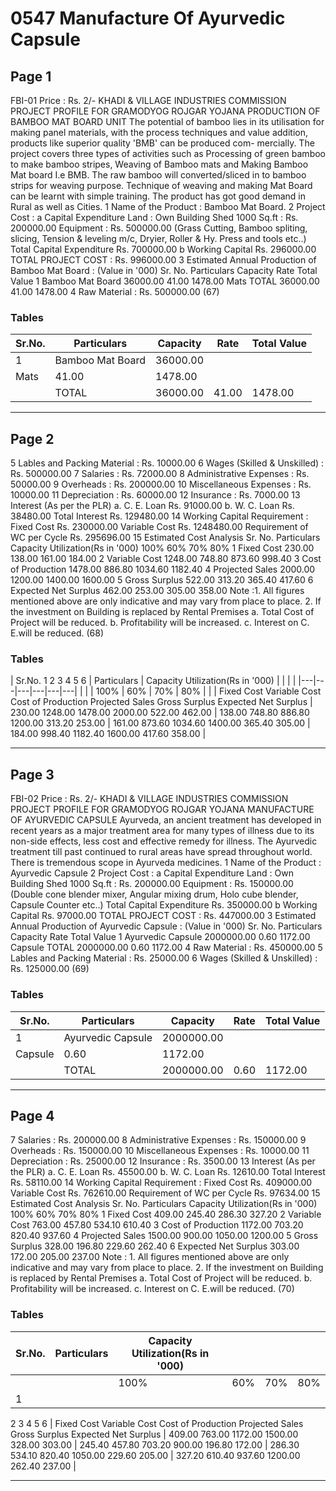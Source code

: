 # 0547 Manufacture Of Ayurvedic Capsule

## Page 1

FBI-01 Price : Rs. 2/- KHADI & VILLAGE INDUSTRIES COMMISSION PROJECT PROFILE FOR GRAMODYOG ROJGAR YOJANA PRODUCTION OF BAMBOO MAT BOARD UNIT The potential of bamboo lies in its utilisation for making panel materials, with the process techniques and value addition, products like superior quality 'BMB' can be produced com- mercially. The project covers three types of activities such as Processing of green bamboo to make bamboo stripes, Weaving of Bamboo mats and Making Bamboo Mat board I.e BMB. The raw bamboo will converted/sliced in to bamboo strips for weaving purpose. Technique of weaving and making Mat Board can be learnt with simple training. The product has got good demand in Rural as well as Cities. 1 Name of the Product : Bamboo Mat Board. 2 Project Cost : a Capital Expenditure Land : Own Building Shed 1000 Sq.ft : Rs. 200000.00 Equipment : Rs. 500000.00 (Grass Cutting, Bamboo spliting, slicing, Tension & leveling m/c, Dryier, Roller & Hy. Press and tools etc..) Total Capital Expenditure Rs. 700000.00 b Working Capital Rs. 296000.00 TOTAL PROJECT COST : Rs. 996000.00 3 Estimated Annual Production of Bamboo Mat Board : (Value in '000) Sr. No. Particulars Capacity Rate Total Value 1 Bamboo Mat Board 36000.00 41.00 1478.00 Mats TOTAL 36000.00 41.00 1478.00 4 Raw Material : Rs. 500000.00 (67)

### Tables

| Sr.No. | Particulars | Capacity | Rate | Total Value |
|---|---|---|---|---|
| 1 | Bamboo Mat Board | 36000.00
Mats | 41.00 | 1478.00 |
|  | TOTAL | 36000.00 | 41.00 | 1478.00 |

---

## Page 2

5 Lables and Packing Material : Rs. 10000.00 6 Wages (Skilled & Unskilled) : Rs. 500000.00 7 Salaries : Rs. 72000.00 8 Administrative Expenses : Rs. 50000.00 9 Overheads : Rs. 200000.00 10 Miscellaneous Expenses : Rs. 10000.00 11 Depreciation : Rs. 60000.00 12 Insurance : Rs. 7000.00 13 Interest (As per the PLR) a. C. E. Loan Rs. 91000.00 b. W. C. Loan Rs. 38480.00 Total Interest Rs. 129480.00 14 Working Capital Requirement : Fixed Cost Rs. 230000.00 Variable Cost Rs. 1248480.00 Requirement of WC per Cycle Rs. 295696.00 15 Estimated Cost Analysis Sr. No. Particulars Capacity Utilization(Rs in '000) 100% 60% 70% 80% 1 Fixed Cost 230.00 138.00 161.00 184.00 2 Variable Cost 1248.00 748.80 873.60 998.40 3 Cost of Production 1478.00 886.80 1034.60 1182.40 4 Projected Sales 2000.00 1200.00 1400.00 1600.00 5 Gross Surplus 522.00 313.20 365.40 417.60 6 Expected Net Surplus 462.00 253.00 305.00 358.00 Note :1. All figures mentioned above are only indicative and may vary from place to place. 2. If the investment on Building is replaced by Rental Premises a. Total Cost of Project will be reduced. b. Profitability will be increased. c. Interest on C. E.will be reduced. (68)

### Tables

| Sr.No.
1
2
3
4
5
6 | Particulars | Capacity Utilization(Rs in '000) |  |  |  |
|---|---|---|---|---|---|
|  |  | 100% | 60% | 70% | 80% |
|  | Fixed Cost
Variable Cost
Cost of Production
Projected Sales
Gross Surplus
Expected Net Surplus | 230.00
1248.00
1478.00
2000.00
522.00
462.00 | 138.00
748.80
886.80
1200.00
313.20
253.00 | 161.00
873.60
1034.60
1400.00
365.40
305.00 | 184.00
998.40
1182.40
1600.00
417.60
358.00 |

---

## Page 3

FBI-02 Price : Rs. 2/- KHADI & VILLAGE INDUSTRIES COMMISSION PROJECT PROFILE FOR GRAMODYOG ROJGAR YOJANA MANUFACTURE OF AYURVEDIC CAPSULE Ayurveda, an ancient treatment has developed in recent years as a major treatment area for many types of illness due to its non-side effects, less cost and effective remedy for illness. The Ayurvedic treatment till past continued to rural areas have spread throughout world. There is tremendous scope in Ayurveda medicines. 1 Name of the Product : Ayurvedic Capsule 2 Project Cost : a Capital Expenditure Land : Own Building Shed 1000 Sq.ft : Rs. 200000.00 Equipment : Rs. 150000.00 (Double cone blender mixer, Angular mixing drum, Holo cube blender, Capsule Counter etc..) Total Capital Expenditure Rs. 350000.00 b Working Capital Rs. 97000.00 TOTAL PROJECT COST : Rs. 447000.00 3 Estimated Annual Production of Ayurvedic Capsule : (Value in '000) Sr. No. Particulars Capacity Rate Total Value 1 Ayurvedic Capsule 2000000.00 0.60 1172.00 Capsule TOTAL 2000000.00 0.60 1172.00 4 Raw Material : Rs. 450000.00 5 Lables and Packing Material : Rs. 25000.00 6 Wages (Skilled & Unskilled) : Rs. 125000.00 (69)

### Tables

| Sr.No. | Particulars | Capacity | Rate | Total Value |
|---|---|---|---|---|
| 1 | Ayurvedic Capsule | 2000000.00
Capsule | 0.60 | 1172.00 |
|  | TOTAL | 2000000.00 | 0.60 | 1172.00 |

---

## Page 4

7 Salaries : Rs. 200000.00 8 Administrative Expenses : Rs. 150000.00 9 Overheads : Rs. 150000.00 10 Miscellaneous Expenses : Rs. 10000.00 11 Depreciation : Rs. 25000.00 12 Insurance : Rs. 3500.00 13 Interest (As per the PLR) a. C. E. Loan Rs. 45500.00 b. W. C. Loan Rs. 12610.00 Total Interest Rs. 58110.00 14 Working Capital Requirement : Fixed Cost Rs. 409000.00 Variable Cost Rs. 762610.00 Requirement of WC per Cycle Rs. 97634.00 15 Estimated Cost Analysis Sr. No. Particulars Capacity Utilization(Rs in '000) 100% 60% 70% 80% 1 Fixed Cost 409.00 245.40 286.30 327.20 2 Variable Cost 763.00 457.80 534.10 610.40 3 Cost of Production 1172.00 703.20 820.40 937.60 4 Projected Sales 1500.00 900.00 1050.00 1200.00 5 Gross Surplus 328.00 196.80 229.60 262.40 6 Expected Net Surplus 303.00 172.00 205.00 237.00 Note : 1. All figures mentioned above are only indicative and may vary from place to place. 2. If the investment on Building is replaced by Rental Premises a. Total Cost of Project will be reduced. b. Profitability will be increased. c. Interest on C. E.will be reduced. (70)

### Tables

| Sr.No. | Particulars | Capacity Utilization(Rs in '000) |  |  |  |
|---|---|---|---|---|---|
|  |  | 100% | 60% | 70% | 80% |
| 1
2
3
4
5
6 | Fixed Cost
Variable Cost
Cost of Production
Projected Sales
Gross Surplus
Expected Net Surplus | 409.00
763.00
1172.00
1500.00
328.00
303.00 | 245.40
457.80
703.20
900.00
196.80
172.00 | 286.30
534.10
820.40
1050.00
229.60
205.00 | 327.20
610.40
937.60
1200.00
262.40
237.00 |

---
